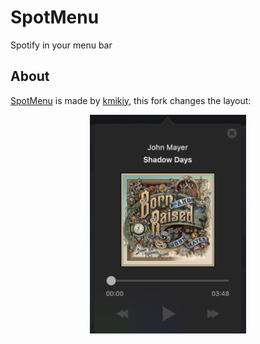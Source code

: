 # SpotMenu
Spotify in your menu bar

About
-----
[SpotMenu](https://github.com/kmikiy/SpotMenu) is made by [kmikiy](https://github.com/kmikiy), this fork changes the layout:  

<p align="center">
  <img width="250" src="demo.png"/>
</p>
